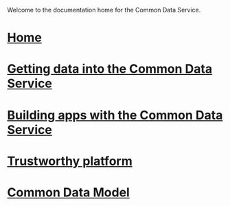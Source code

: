 Welcome to the documentation home for the Common Data Service.

# [Home](introduction.md)
# [Getting data into the Common Data Service](data-integration-home-page.md)
# [Building apps with the Common Data Service](cds-sdk-home-page.md)
# [Trustworthy platform](security-home-page.md)
# [Common Data Model](common-data-model.md)
